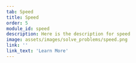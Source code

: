 ```yaml
---
tab: Speed
title: Speed
order: 5
module_id: speed
description: Here is the description for speed
image: assets/images/solve_problems/speed.png
link: ''
link_text: 'Learn More'
---
```


